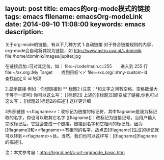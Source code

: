 layout: post
title: emacs的org-mode模式的链接
tags: emacs
filename: emacsOrg-modeLink
date: 2014-09-10 11:08:00
keywords: emacs
description:
---
关于org-mode的链接，有以下几种方式
1.自动链接<!--more-->
    对于符合链接规则的内容，org-mode会自动将其视为链接，如
http://www.astro.uva.nl/~dominik  
file:/home/dominik/images/jupiter.jpg 

在链接后加::可对其定位，如：
file:~/code/main.c::255　　进入到 255 行
file:~/xx.org::My Target　　找到目标‘<<My Target>>’
file:~/xx.org/::#my-custom-id　　查找自定义 id 的项

 2.显示链接
例如：你想链接到
&#42;&#42; 标题2        (注意：&#42;和文字之间有空格，空格数量大于等于一即可)
你可以这么写：
[[标题2]]
上述的[[标题2]]即变成了链接,你也可以这么写：
[[标题2][标题2的描述]]
这样更详细

3外部链接
&lt;&lt;flagname&gt;&gt;：改标记为链接的标记符，其中flagname是我为标记取的名字，你也可以取其它名字
[[flagname]]：改标记为链接记号，当用户输入完改标记后，它就会变成一个链接，链接到名字和它相同的标记处，因为[[flagname]]和&lt;&lt;flagname&gt;&gt;有相同的名字，故点击[[flagname]]生成的标记就可以转到&lt;&lt;flagname&gt;&gt;处。当然，我们也可以这样写：[[flagname][flagname的描述]]。

注：本文参考自：http://higrid.net/c-art-orgmode_basic.htm